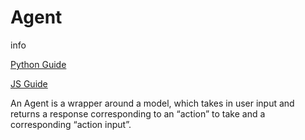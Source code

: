 Agent
=====

info

[Python Guide](https://python.langchain.com/en/latest/modules/agents/agents.html)

[JS Guide](https://js.langchain.com/docs/modules/agents/agents)

An Agent is a wrapper around a model, which takes in user input and returns a response corresponding to an “action” to take and a corresponding “action input”.